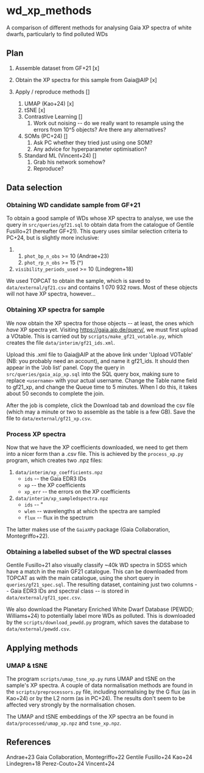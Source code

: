# wd_xp_methods
A comparison of different methods for analysing Gaia XP spectra of white dwarfs, particularly to find polluted WDs


## Plan

1. Assemble dataset from GF+21 [x]

2. Obtain the XP spectra for this sample from Gaia@AIP [x]

3. Apply / reproduce methods []

    1. UMAP (Kao+24) [x]
    2. tSNE [x]
    3. Contrastive Learning []
        1. Work out noising -- do we really want to resample using the errors from 10^5 objects? Are there any alternatives?
    4. SOMs (PC+24) []
        1. Ask PC whether they tried just using one SOM?
        2. Any advice for hyperparameter optimisation?
    5. Standard ML (Vincent+24) []
        1. Grab his network somehow?
        2. Reproduce?


## Data selection

### Obtaining WD candidate sample from GF+21

To obtain a good sample of WDs whose XP spectra to analyse, we use the query in `src/queries/gf21.sql` to obtain data from the catalogue of Gentile Fusillo+21 (hereafter GF+21). This query uses similar selection criteria to PC+24, but is slightly more inclusive:

1. 1. `phot_bp_n_obs` >= 10  (Andrae+23)
   2. `phot_rp_n_obs` >= 15  (^)
2. `visibility_periods_used` >= 10  (Lindegren+18)

We used TOPCAT to obtain the sample, which is saved to `data/external/gf21.csv` and contains 1 070 932 rows. Most of these objects will not have XP spectra, however...


### Obtaining XP spectra for sample

We now obtain the XP spectra for those objects -- at least, the ones which _have_ XP spectra yet. Visiting https://gaia.aip.de/query/, we must first upload a VOtable. This is carried out by `scripts/make_gf21_votable.py`, which creates the file `data/interim/gf21_ids.xml`.

Upload this .xml file to Gaia@AIP at the above link under 'Upload VOTable' (NB: you probably need an account), and name it gf21_ids. It should then appear in the 'Job list' panel. Copy the query in `src/queries/gaia_aip_xp.sql` into the SQL query box, making sure to replace `<username>` with your actual username. Change the Table name field to gf21_xp, and change the Queue time to 5 minutes. When I do this, it takes about 50 seconds to complete the join.

After the job is complete, click the Download tab and download the csv file (which may a minute or two to assemble as the table is a few GB). Save the file to `data/external/gf21_xp.csv`.

### Process XP spectra

Now that we have the XP coefficients downloaded, we need to get them into a nicer form than a .csv file.
This is achieved by the `process_xp.py` program, which creates two .npz files:
1. `data/interim/xp_coefficients.npz`
    - `ids` -- the Gaia EDR3 IDs
    - `xp` -- the XP coefficients
    - `xp_err` -- the errors on the XP coefficients
2. `data/interim/xp_sampledspectra.npz`
    - `ids` -- "
    - `wlen` -- wavelengths at which the spectra are sampled
    - `flux` -- flux in the spectrum

The latter makes use of the `GaiaXPy` package (Gaia Collaboration, Montegriffo+22).

### Obtaining a labelled subset of the WD spectral classes

Gentile Fusillo+21 also visually classify ~40k WD spectra in SDSS which have a match in the main GF21 catalogue. This can be downloaded from TOPCAT as with the main catalogue, using the short query in `queries/gf21_spec.sql`. The resulting dataset, containing just two columns -- Gaia EDR3 IDs and spectral class -- is stored in `data/external/gf21_spec.csv`.

We also download the Planetary Enriched White Dwarf Database (PEWDD; Williams+24) to potentially label more WDs as polluted. This is downloaded by the `scripts/download_pewdd.py` program, which saves the database to `data/external/pewdd.csv`.


## Applying methods

### UMAP & tSNE

The program `scripts/umap_tsne_xp.py` runs UMAP and tSNE on the sample's XP spectra. A couple of data normalisation methods are found in the `scripts/preprocessors.py` file, including normalising by the G flux (as in Kao+24) or by the L2 norm (as in PC+24). The results don't seem to be affected very strongly by the normalisation chosen.

The UMAP and tSNE embeddings of the XP spectra an be found in `data/processed/umap_xp.npz` and `tsne_xp.npz`.


## References

Andrae+23
Gaia Collaboration, Montegriffo+22
Gentile Fusillo+24
Kao+24
Lindegren+18
Perez-Couto+24
Vincent+24
